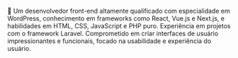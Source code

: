 	Um desenvolvedor front-end altamente qualificado com especialidade em WordPress, conhecimento em frameworks como React, Vue.js e Next.js, e habilidades em HTML, CSS, JavaScript e PHP puro. Experiência em projetos com o framework Laravel. Comprometido em criar interfaces de usuário impressionantes e funcionais, focado na usabilidade e experiência do usuário.
